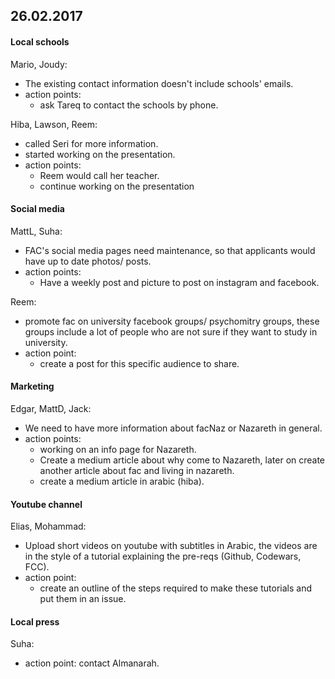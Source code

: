 ## 26.02.2017

#### Local schools
  Mario, Joudy:

  - The existing contact information doesn't include schools' emails.  
  - action points:
    - ask Tareq to contact the schools by phone.


 Hiba, Lawson, Reem:

  - called Seri for more information.
  - started working on the presentation.
  - action points:
    - Reem would call her teacher.
    - continue working on the presentation

#### Social media
MattL, Suha:

  - FAC's social media pages need maintenance, so that applicants would have up to date photos/ posts.
  - action points:
    - Have a weekly post and picture to post on instagram and facebook.


  Reem:

  - promote fac on university facebook groups/ psychomitry groups, these groups include a lot of people who are not sure if they want to study in university.
  - action point:
    - create a post for this specific audience to share.

#### Marketing
Edgar, MattD, Jack:

  - We need to have more information about facNaz or Nazareth in general.
  - action points:
    - working on an info page for Nazareth.
    - Create a medium article about why come to Nazareth, later on create
  another article about fac and living in nazareth.
    - create a medium article in arabic (hiba).

#### Youtube channel
Elias, Mohammad:
  - Upload short videos on youtube with subtitles in Arabic, the videos are in the style of a tutorial explaining the pre-reqs (Github, Codewars, FCC).
  - action point:
    - create an outline of the steps required to make these tutorials
  and put them in an issue.

#### Local press
Suha:

  - action point: contact Almanarah.
